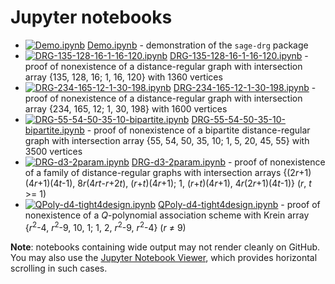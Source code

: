 # Jupyter notebooks

* [![Demo.ipynb](https://mybinder.org/badge.svg)](https://mybinder.org/v2/gh/jaanos/sage-drg/master?filepath=jupyter/Demo.ipynb)
[Demo.ipynb](Demo.ipynb) - demonstration of the `sage-drg` package
* [![DRG-135-128-16-1-16-120.ipynb](https://mybinder.org/badge.svg)](https://mybinder.org/v2/gh/jaanos/sage-drg/master?filepath=jupyter/DRG-135-128-16-1-16-120.ipynb)
[DRG-135-128-16-1-16-120.ipynb](DRG-135-128-16-1-16-120.ipynb) - proof of nonexistence of a distance-regular graph with intersection array {135, 128, 16; 1, 16, 120} with 1360 vertices
* [![DRG-234-165-12-1-30-198.ipynb](https://mybinder.org/badge.svg)](https://mybinder.org/v2/gh/jaanos/sage-drg/master?filepath=jupyter/DRG-234-165-12-1-30-198.ipynb)
[DRG-234-165-12-1-30-198.ipynb](DRG-234-165-12-1-30-198.ipynb) - proof of nonexistence of a distance-regular graph with intersection array {234, 165, 12; 1, 30, 198} with 1600 vertices
* [![DRG-55-54-50-35-10-bipartite.ipynb](https://mybinder.org/badge.svg)](https://mybinder.org/v2/gh/jaanos/sage-drg/master?filepath=jupyter/DRG-55-54-50-35-10-bipartite.ipynb)
[DRG-55-54-50-35-10-bipartite.ipynb](DRG-55-54-50-35-10-bipartite.ipynb) - proof of nonexistence of a bipartite distance-regular graph with intersection array {55, 54, 50, 35, 10; 1, 5, 20, 45, 55} with 3500 vertices
* [![DRG-d3-2param.ipynb](https://mybinder.org/badge.svg)](https://mybinder.org/v2/gh/jaanos/sage-drg/master?filepath=jupyter/DRG-d3-2param.ipynb)
[DRG-d3-2param.ipynb](DRG-d3-2param.ipynb) - proof of nonexistence of a family of distance-regular graphs with intersection arrays {(2*r*+1)(4*r*+1)(4*t*-1), 8*r*(4*rt*-*r*+2*t*), (*r*+*t*)(4*r*+1); 1, (*r*+*t*)(4*r*+1), 4*r*(2*r*+1)(4*t*-1)} (*r*, *t* >= 1)
* [![QPoly-d4-tight4design.ipynb](https://mybinder.org/badge.svg)](https://mybinder.org/v2/gh/jaanos/sage-drg/master?filepath=jupyter/QPoly-d4-tight4design.ipynb)
[QPoly-d4-tight4design.ipynb](QPoly-d4-tight4design.ipynb) - proof of nonexistence of a *Q*-polynomial association scheme with Krein array {*r*<sup>2</sup>-4, *r*<sup>2</sup>-9, 10, 1; 1, 2, *r*<sup>2</sup>-9, *r*<sup>2</sup>-4} (*r* ≠ 9)

**Note**: notebooks containing wide output may not render cleanly on GitHub.
You may also use the [Jupyter Notebook Viewer](https://nbviewer.jupyter.org/github/jaanos/sage-drg/tree/master/jupyter/), which provides horizontal scrolling in such cases.

